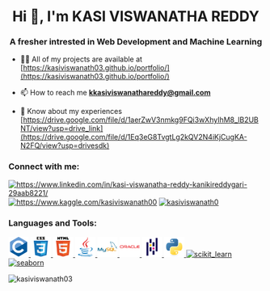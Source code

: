 <h1 align="center">Hi 👋, I'm KASI VISWANATHA REDDY</h1>
<h3 align="center">A fresher intrested in Web Development and Machine Learning</h3>

- 👨‍💻 All of my projects are available at [https://kasiviswanath03.github.io/portfolio/](https://kasiviswanath03.github.io/portfolio/)

- 📫 How to reach me **kkasiviswanathareddy@gmail.com**

- 📄 Know about my experiences [https://drive.google.com/file/d/1aerZwV3nmkg9FQi3wXhyIhM8_lB2UBNT/view?usp=drive_link](https://drive.google.com/file/d/1Eq3eG8TvgtLg2kQV2N4iKjCugKA-N2FQ/view?usp=drivesdk)

<h3 align="left">Connect with me:</h3>
<p align="left">
<a href="https://linkedin.com/in/kasi-viswanatha-reddy-kanikireddygari-29aab8221/" target="blank"><img align="center" src="https://raw.githubusercontent.com/rahuldkjain/github-profile-readme-generator/master/src/images/icons/Social/linked-in-alt.svg" alt="https://www.linkedin.com/in/kasi-viswanatha-reddy-kanikireddygari-29aab8221/" height="30" width="40" /></a>
<a href="https://kaggle.com/kasiviswanath00" target="blank"><img align="center" src="https://raw.githubusercontent.com/rahuldkjain/github-profile-readme-generator/master/src/images/icons/Social/kaggle.svg" alt="https://www.kaggle.com/kasiviswanath00" height="30" width="40" /></a>
<a href="https://www.codechef.com/users/kasiviswanath0" target="blank"><img align="center" src="https://cdn.jsdelivr.net/npm/simple-icons@3.1.0/icons/codechef.svg" alt="kasiviswanath0" height="30" width="40" /></a>
</p>

<h3 align="left">Languages and Tools:</h3>
<p align="left"> <a href="https://www.cprogramming.com/" target="_blank" rel="noreferrer"> <img src="https://raw.githubusercontent.com/devicons/devicon/master/icons/c/c-original.svg" alt="c" width="40" height="40"/> </a> <a href="https://www.w3schools.com/css/" target="_blank" rel="noreferrer"> <img src="https://raw.githubusercontent.com/devicons/devicon/master/icons/css3/css3-original-wordmark.svg" alt="css3" width="40" height="40"/> </a> <a href="https://www.w3.org/html/" target="_blank" rel="noreferrer"> <img src="https://raw.githubusercontent.com/devicons/devicon/master/icons/html5/html5-original-wordmark.svg" alt="html5" width="40" height="40"/> </a> <a href="https://www.java.com" target="_blank" rel="noreferrer"> <img src="https://raw.githubusercontent.com/devicons/devicon/master/icons/java/java-original.svg" alt="java" width="40" height="40"/> </a> <a href="https://www.mysql.com/" target="_blank" rel="noreferrer"> <img src="https://raw.githubusercontent.com/devicons/devicon/master/icons/mysql/mysql-original-wordmark.svg" alt="mysql" width="40" height="40"/> </a> <a href="https://www.oracle.com/" target="_blank" rel="noreferrer"> <img src="https://raw.githubusercontent.com/devicons/devicon/master/icons/oracle/oracle-original.svg" alt="oracle" width="40" height="40"/> </a> <a href="https://pandas.pydata.org/" target="_blank" rel="noreferrer"> <img src="https://raw.githubusercontent.com/devicons/devicon/2ae2a900d2f041da66e950e4d48052658d850630/icons/pandas/pandas-original.svg" alt="pandas" width="40" height="40"/> </a> <a href="https://www.python.org" target="_blank" rel="noreferrer"> <img src="https://raw.githubusercontent.com/devicons/devicon/master/icons/python/python-original.svg" alt="python" width="40" height="40"/> </a> <a href="https://scikit-learn.org/" target="_blank" rel="noreferrer"> <img src="https://upload.wikimedia.org/wikipedia/commons/0/05/Scikit_learn_logo_small.svg" alt="scikit_learn" width="40" height="40"/> </a> <a href="https://seaborn.pydata.org/" target="_blank" rel="noreferrer"> <img src="https://seaborn.pydata.org/_images/logo-mark-lightbg.svg" alt="seaborn" width="40" height="40"/> </a> </p>

<p><img align="center" src="https://github-readme-stats.vercel.app/api/top-langs?username=kasiviswanath03&show_icons=true&locale=en&layout=compact" alt="kasiviswanath03" /></p>

